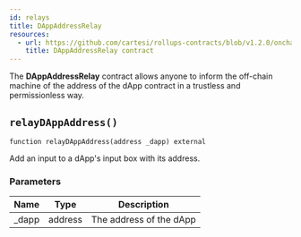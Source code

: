 ```yaml
---
id: relays
title: DAppAddressRelay
resources:
  - url: https://github.com/cartesi/rollups-contracts/blob/v1.2.0/onchain/rollups/contracts/relays/DAppAddressRelay.sol
    title: DAppAddressRelay contract
---
```


The **DAppAddressRelay** contract allows anyone to inform the off-chain machine
of the address of the dApp contract in a trustless and permissionless way.

## `relayDAppAddress()`

```solidity
function relayDAppAddress(address _dapp) external
```

Add an input to a dApp's input box with its address.

### Parameters

| Name   | Type    | Description             |
| ------ | ------- | ----------------------- |
| \_dapp | address | The address of the dApp |
